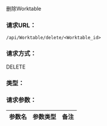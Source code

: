 删除Worktable

### **请求URL：**

`/api/Worktable/delete/<Worktable_id>`

### **请求方式：**

DELETE

### **类型：**

### **请求参数：**

|参数名|参数类型|备注|
|:--|:--|:--|